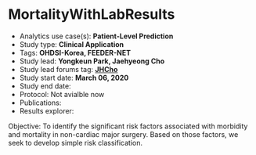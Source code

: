 MortalityWithLabResults
======================

- Analytics use case(s): **Patient-Level Prediction**
- Study type: **Clinical Application**
- Tags: **OHDSI-Korea, FEEDER-NET**
- Study lead: **Yongkeun Park, Jaehyeong Cho**
- Study lead forums tag: **[JHCho](https://forums.ohdsi.org/u/Jaehyeong_Cho)**
- Study start date: **March 06, 2020**
- Study end date: 
- Protocol: Not avialble now
- Publications: 
- Results explorer: 

Objective: To identify the significant risk factors associated with morbidity and mortality in non-cardiac major surgery. Based on those factors, we seek to develop simple risk classification.